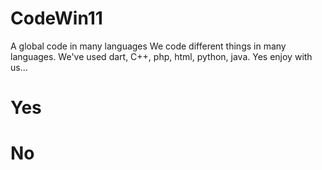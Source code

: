 # CodeWin11
A global code in many languages
We code different things in many languages.
We've used dart, C++, php, html, python, java.
Yes enjoy with us...
# Yes
# No
